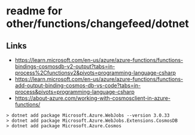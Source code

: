 # readme for other/functions/changefeed/dotnet 

## Links

- https://learn.microsoft.com/en-us/azure/azure-functions/functions-bindings-cosmosdb-v2-output?tabs=in-process%2Cfunctionsv2&pivots=programming-language-csharp
- https://learn.microsoft.com/en-us/azure/azure-functions/functions-add-output-binding-cosmos-db-vs-code?tabs=in-process&pivots=programming-language-csharp
- https://about-azure.com/working-with-cosmosclient-in-azure-functions/

```
> dotnet add package Microsoft.Azure.WebJobs --version 3.0.33
> dotnet add package Microsoft.Azure.WebJobs.Extensions.CosmosDB
> dotnet add package Microsoft.Azure.Cosmos
```



